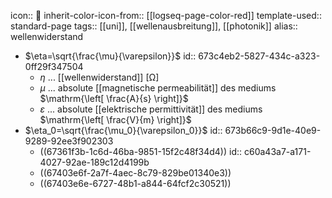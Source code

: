 icon:: 🌊
inherit-color-icon-from:: [[logseq-page-color-red]] 
template-used:: standard-page
tags:: [[uni]], [[wellenausbreitung]], [[photonik]] 
alias:: wellenwiderstand

- $\eta=\sqrt{\frac{\mu}{\varepsilon}}$
  id:: 673c4eb2-5827-434c-a323-0ff29f347504
	- $\eta$ ... [[wellenwiderstand]] $\mathrm{\left[ \Omega \right]}$
	- $\mu$ ... absolute [[magnetische permeabilität]] des mediums $\mathrm{\left[ \frac{A}{s} \right]}$
	- $\varepsilon$ ... absolute [[elektrische permittivität]] des mediums $\mathrm{\left[ \frac{V}{m} \right]}$
- $\eta_0=\sqrt{\frac{\mu_0}{\varepsilon_0}}$
  id:: 673b66c9-9d1e-40e9-9289-92ee3f902303
	- ((67361f3b-1c6d-46ba-9851-15f2c48f34d4))
	  id:: c60a43a7-a171-4027-92ae-189c12d4199b
	- ((67403e6f-2a7f-4aec-8c79-829be01340e3))
	- ((67403e6e-6727-48b1-a844-64fcf2c30521))
